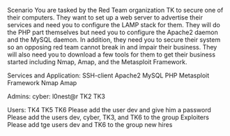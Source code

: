 Scenario
You are tasked by the Red Team organization TK to secure one of their computers. They want to set up a web server to advertise their services and need you to configure the LAMP stack for them.
They will do the PHP part themselves but need you to configure the Apache2 daemon and the MySQL daemon. In addition, they need you to secure their system so an opposing red team cannot break in and impair their business. 
They will also need you to download a few tools for them to get their business started including Nmap, Amap, and the Metasploit Framework.

Services and Application:
SSH-client
Apache2
MySQL
PHP
Metasploit Framework
Nmap
Amap

Admins:
cyber: l0nest@r
TK2
TK3

Users:
TK4
TK5
TK6
Please add the user dev and give him a password
Please add the users dev, cyber, TK3, and TK6 to the group Exploiters
Please add tge users dev and TK6 to the group new hires
